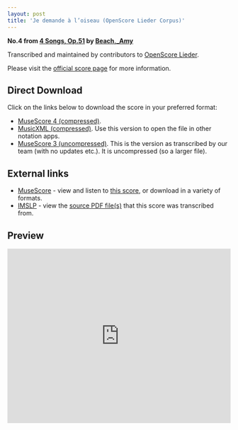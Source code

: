 ```yaml
---
layout: post
title: 'Je demande à l’oiseau (OpenScore Lieder Corpus)'
---
```


__No.4 from [4 Songs, Op.51](https://fourscoreandmore.org/openscore/lieder/Beach%2C_Amy/4_Songs%2C_Op.51/) by [Beach,_Amy](https://fourscoreandmore.org/openscore/lieder/Beach%2C_Amy)__

Transcribed and maintained by contributors to [OpenScore Lieder].

Please visit the [official score page] for more information.

[official score page]: https://musescore.com/openscore-lieder-corpus/scores/6245974
[OpenScore Lieder]: https://musescore.com/openscore-lieder-corpus

## Direct Download

Click on the links below to download the score in your preferred format:
- [MuseScore 4 (compressed)](https://fourscoreandmore.org/openscore/lieder/Beach%2C_Amy/4_Songs%2C_Op.51/4_Je_demande_%C3%A0_l%E2%80%99oiseau.mscz).
- [MusicXML (compressed)](https://fourscoreandmore.org/openscore/lieder/Beach%2C_Amy/4_Songs%2C_Op.51/4_Je_demande_%C3%A0_l%E2%80%99oiseau.mxl). Use this version to open the file in other notation apps.
- [MuseScore 3 (uncompressed)](https://raw.githubusercontent.com/OpenScore/Lieder/refs/heads/main/scores/Beach%2C_Amy/4_Songs%2C_Op.51/4_Je_demande_%C3%A0_l%E2%80%99oiseau/lc6245974.mscx). This is the version as transcribed by our team (with no updates etc.). It is uncompressed (so a larger file).

## External links

- [MuseScore] - view and listen to [this score][MuseScore], or download in a variety of formats.
- [IMSLP] - view the [source PDF file(s)][IMSLP] that this score was transcribed from.

[MuseScore]: https://musescore.com/score/6245974
[IMSLP]: https://imslp.org/wiki/Special:ReverseLookup/634836

## Preview

<iframe width="100%" height="394" src="https://musescore.com/openscore-lieder-corpus/scores/6245974/embed" frameborder="0" allowfullscreen allow="autoplay; fullscreen"></iframe>

